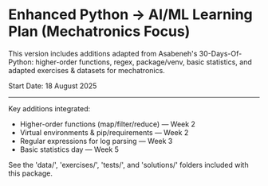 # Enhanced Python → AI/ML Learning Plan (Mechatronics Focus)

This version includes additions adapted from Asabeneh's 30-Days-Of-Python: higher-order functions, regex, package/venv, basic statistics, and adapted exercises & datasets for mechatronics.

Start Date: 18 August 2025

---

Key additions integrated:
- Higher-order functions (map/filter/reduce) — Week 2
- Virtual environments & pip/requirements — Week 2
- Regular expressions for log parsing — Week 3
- Basic statistics day — Week 5

See the 'data/', 'exercises/', 'tests/', and 'solutions/' folders included with this package.
